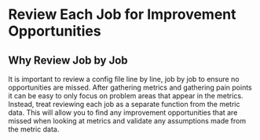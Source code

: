 # Review Each Job for Improvement Opportunities

## Why Review Job by Job

It is important to review a config file line by line, job by job to ensure no opportunities are missed. After gathering metrics and gathering pain points it can be easy to only focus on problem areas that appear in the metrics. Instead, treat reviewing each job as a separate function from the metric data. This will allow you to find any improvement opportunities that are missed when looking at metrics and validate any assumptions made from the metric data.